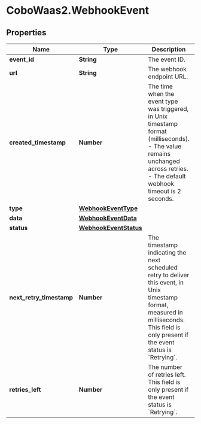 # CoboWaas2.WebhookEvent

## Properties

Name | Type | Description | Notes
------------ | ------------- | ------------- | -------------
**event_id** | **String** | The event ID. | [optional] 
**url** | **String** | The webhook endpoint URL. | 
**created_timestamp** | **Number** | The time when the event type was triggered, in Unix timestamp format (milliseconds). - The value remains unchanged across retries. - The default webhook timeout is 2 seconds.  | 
**type** | [**WebhookEventType**](WebhookEventType.md) |  | 
**data** | [**WebhookEventData**](WebhookEventData.md) |  | 
**status** | [**WebhookEventStatus**](WebhookEventStatus.md) |  | [optional] 
**next_retry_timestamp** | **Number** | The timestamp indicating the next scheduled retry to deliver this event, in Unix timestamp format, measured in milliseconds. This field is only present if the event status is &#x60;Retrying&#x60;.  | [optional] 
**retries_left** | **Number** | The number of retries left. This field is only present if the event status is &#x60;Retrying&#x60;. | [optional] 


